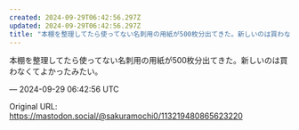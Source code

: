 ```yaml
---
created: 2024-09-29T06:42:56.297Z
updated: 2024-09-29T06:42:56.297Z
title: "本棚を整理してたら使ってない名刺用の用紙が500枚分出てきた。新しいのは買わなく[...]"
---
```


<p>本棚を整理してたら使ってない名刺用の用紙が500枚分出てきた。新しいのは買わなくてよかったみたい。</p>

&mdash; 2024-09-29 06:42:56 UTC

Original URL: https://mastodon.social/@sakuramochi0/113219480865623220
